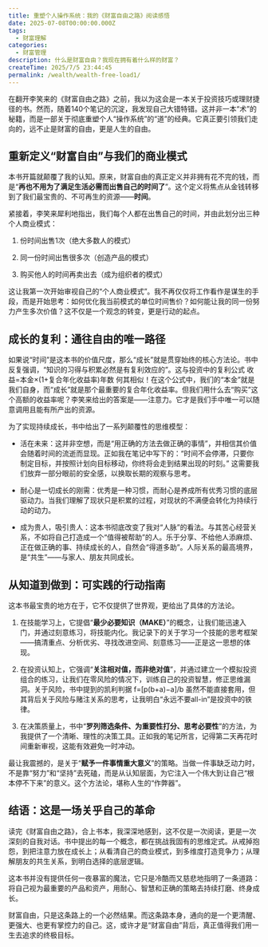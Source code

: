 ```yaml
---
title: 重塑个人操作系统：我的《财富自由之路》阅读感悟
date: 2025-07-08T00:00:00.000Z
tags:
  - 财富理解
categories:
  - 财富管理
description: 什么是财富自由？我现在拥有着什么样的财富？
createTime: 2025/7/5 23:44:45
permalink: /wealth/wealth-free-load1/
---
```


<ArticleNavigation 
  :showBreadcrumb="true"
  :showRelatedArticles="false"
/>

在翻开李笑来的《财富自由之路》之前，我以为这会是一本关于投资技巧或理财捷径的书。然而，随着140个笔记的沉淀，我发现自己大错特错。这并非一本“术”的秘籍，而是一部关于彻底重塑个人“操作系统”的“道”的经典。它真正要引领我们走向的，远不止是财富的自由，更是人生的自由。

## 重新定义“财富自由”与我们的商业模式

本书开篇就颠覆了我的认知。原来，财富自由的真正定义并非拥有花不完的钱，而是“**再也不用为了满足生活必需而出售自己的时间了**”。这个定义将焦点从金钱转移到了我们最宝贵的、不可再生的资源——**时间**。

紧接着，李笑来犀利地指出，我们每个人都在出售自己的时间，并由此划分出三种个人商业模式：

1. 份时间出售1次（绝大多数人的模式）

2. 同一份时间出售很多次（创造产品的模式）

3. 购买他人的时间再卖出去（成为组织者的模式）

这让我第一次开始审视自己的“个人商业模式”。我不再仅仅将工作看作是谋生的手段，而是开始思考：如何优化我当前模式的单位时间售价？如何能让我的同一份努力产生多次价值？这不仅是一个观念的转变，更是行动的起点。



## 成长的复利：通往自由的唯一路径
如果说“时间”是这本书的价值尺度，那么“成长”就是贯穿始终的核心方法论。书中反复强调，“知识的习得与积累必然是有复利效应的”。这与投资中的复利公式 收益=本金×(1+复合年化收益率)年数 何其相似！在这个公式中，我们的“本金”就是我们自身，而“成长”就是那个最重要的复合年化收益率。但我们用什么去“购买”这个高额的收益率呢？李笑来给出的答案是——注意力。它才是我们手中唯一可以随意调用且能有所产出的资源。


为了实现持续成长，书中给出了一系列颠覆性的思维模型：

- 活在未来：这并非空想，而是“用正确的方法去做正确的事情”，并相信其价值会随着时间的流逝而显现。正如我在笔记中写下的：“时间不会停滞，只要你制定目标，并按照计划向目标移动，你终将会走到结果出现的时刻。” 这需要我们放弃一部分眼前的安全感，以换取长期的观察与思考。

- 耐心是一切成长的刚需：优秀是一种习惯，而耐心是养成所有优秀习惯的底层驱动力。当我们理解了现状只是积累的过程，对现状的不满便会转化为持续行动的动力。

- 成为贵人，吸引贵人：这本书彻底改变了我对“人脉”的看法。与其苦心经营关系，不如将自己打造成一个“值得被帮助”的人。乐于分享、不给他人添麻烦、正在做正确的事、持续成长的人，自然会“得道多助”。人际关系的最高境界，是“共生”——与家人、朋友共同成长。



## 从知道到做到：可实践的行动指南



这本书最宝贵的地方在于，它不仅提供了世界观，更给出了具体的方法论。

1. 在技能学习上，它提倡“**最少必要知识（MAKE）**”的概念，让我们能迅速入门，并通过刻意练习，将技能内化。我记录下的关于学习一个技能的思考框架——搞清重点、分析优劣、寻找改进空间、刻意练习——正是这一思想的体现。

2. 在投资认知上，它强调“**关注相对值，而非绝对值**”，并通过建立一个模拟投资组合的练习，让我们在零风险的情况下，训练自己的投资智慧，修正思维漏洞。关于风险，书中提到的凯利判据 f=[p(b+a)−a]/b 虽然不能直接套用，但其背后关于风险与赌注关系的思考，让我明白“永远不要all-in”是投资中的铁律。

3. 在决策质量上，书中“**罗列筛选条件、为重要性打分、思考必要性**”的方法，为我提供了一个清晰、理性的决策工具。正如我的笔记所言，记得第二天再花时间重新审视，这能有效避免一时冲动。

最让我震撼的，是关于“**赋予一件事情重大意义**”的策略。当做一件事缺乏动力时，不是靠“努力”和“坚持”去死磕，而是从认知层面，为它注入一个伟大到让自己“根本停不下来”的意义。这个方法论，堪称人生的“作弊器”。



## 结语：这是一场关乎自己的革命



读完《财富自由之路》，合上书本，我深深地感到，这不仅是一次阅读，更是一次深刻的自我对话。书中提出的每一个概念，都在挑战我固有的思维定式。从戒掉抱怨，到把注意力放在成长上；从看清自己的商业模式，到多维度打造竞争力；从理解朋友的共生关系，到明白选择的底层逻辑。

这本书并没有提供任何一夜暴富的魔法，它只是冷酷而又慈悲地指明了一条道路：将自己视为最重要的产品和资产，用耐心、智慧和正确的策略去持续打磨、终身成长。

财富自由，只是这条路上的一个必然结果。而这条路本身，通向的是一个更清醒、更强大、也更有掌控力的自己。这，或许才是“财富自由”背后，真正值得我们用一生去追求的终极目标。